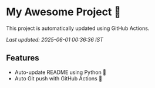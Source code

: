 # My Awesome Project 🚀

This project is automatically updated using GitHub Actions.

_Last updated: 2025-06-01 00:36:36 IST_

## Features
- Auto-update README using Python 🐍
- Auto Git push with GitHub Actions 🤖

